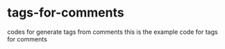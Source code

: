 # tags-for-comments
codes for generate tags from comments
this is the example code for tags for comments
